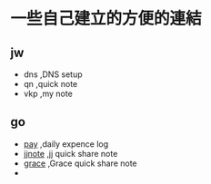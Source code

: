 一些自己建立的方便的連結
====================

## jw
- dns ,DNS setup
- qn ,quick note
- vkp ,my note






## go
- [pay](https://v.jwint.net/pay) ,daily expence log
- [jjnote](https://v.jwint.net/jjnote) ,jj quick share note
- [grace](https://v.jwint.net/gtnote) ,Grace quick share note
- 
